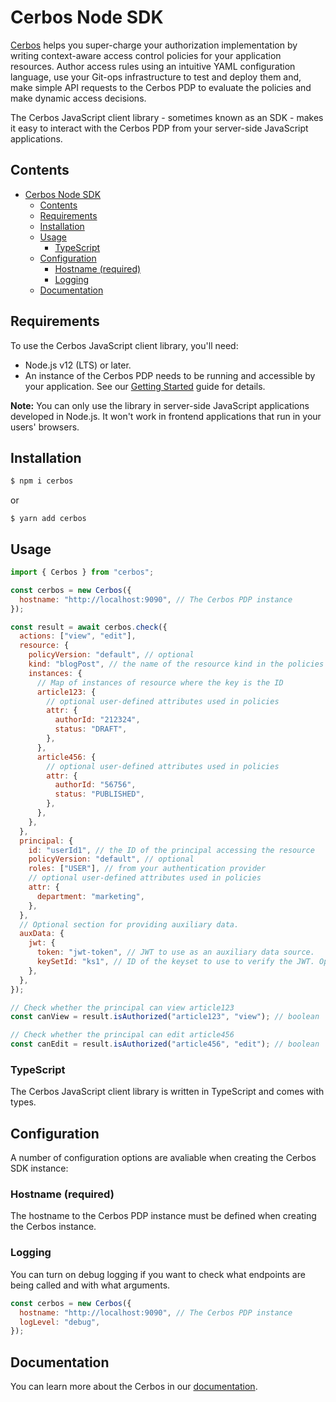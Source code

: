 # Cerbos Node SDK

[Cerbos](https://cerbos.dev) helps you super-charge your authorization implementation by writing context-aware access control policies for your application resources. Author access rules using an intuitive YAML configuration language, use your Git-ops infrastructure to test and deploy them and, make simple API requests to the Cerbos PDP to evaluate the policies and make dynamic access decisions.

The Cerbos JavaScript client library - sometimes known as an SDK - makes it easy to interact with the Cerbos PDP from your server-side JavaScript applications.

## Contents

- [Cerbos Node SDK](#cerbos-node-sdk)
  - [Contents](#contents)
  - [Requirements](#requirements)
  - [Installation](#installation)
  - [Usage](#usage)
    - [TypeScript](#typescript)
  - [Configuration](#configuration)
    - [Hostname (required)](#hostname-required)
    - [Logging](#logging)
  - [Documentation](#documentation)

## Requirements

To use the Cerbos JavaScript client library, you'll need:

- Node.js v12 (LTS) or later.
- An instance of the Cerbos PDP needs to be running and accessible by your application. See our [Getting Started](https://docs.cerbos.dev/cerbos/latest/quickstart.html) guide for details.

**Note:** You can only use the library in server-side JavaScript applications developed in Node.js. It won't work in frontend applications that run in your users' browsers.

## Installation

```sh
$ npm i cerbos
```

or

```
$ yarn add cerbos
```

## Usage

```js
import { Cerbos } from "cerbos";

const cerbos = new Cerbos({
  hostname: "http://localhost:9090", // The Cerbos PDP instance
});

const result = await cerbos.check({
  actions: ["view", "edit"],
  resource: {
    policyVersion: "default", // optional
    kind: "blogPost", // the name of the resource kind in the policies
    instances: {
      // Map of instances of resource where the key is the ID
      article123: {
        // optional user-defined attributes used in policies
        attr: {
          authorId: "212324",
          status: "DRAFT",
        },
      },
      article456: {
        // optional user-defined attributes used in policies
        attr: {
          authorId: "56756",
          status: "PUBLISHED",
        },
      },
    },
  },
  principal: {
    id: "userId1", // the ID of the principal accessing the resource
    policyVersion: "default", // optional
    roles: ["USER"], // from your authentication provider
    // optional user-defined attributes used in policies
    attr: {
      department: "marketing",
    },
  },
  // Optional section for providing auxiliary data.
  auxData: {
    jwt: {
      token: "jwt-token", // JWT to use as an auxiliary data source.
      keySetId: "ks1", // ID of the keyset to use to verify the JWT. Optional if only a single keyset is configured.
    },
  },
});

// Check whether the principal can view article123
const canView = result.isAuthorized("article123", "view"); // boolean

// Check whether the principal can edit article456
const canEdit = result.isAuthorized("article456", "edit"); // boolean
```

### TypeScript

The Cerbos JavaScript client library is written in TypeScript and comes with types.

## Configuration

A number of configuration options are avaliable when creating the Cerbos SDK instance:

### Hostname (required)

The hostname to the Cerbos PDP instance must be defined when creating the Cerbos instance.

### Logging

You can turn on debug logging if you want to check what endpoints are being called and with what arguments.

```js
const cerbos = new Cerbos({
  hostname: "http://localhost:9090", // The Cerbos PDP instance
  logLevel: "debug",
});
```

## Documentation

You can learn more about the Cerbos in our [documentation](https://docs.cerbos.dev).
